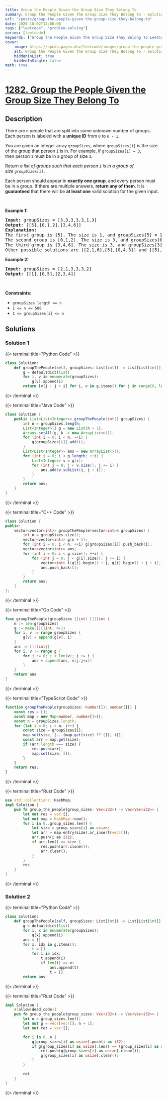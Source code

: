 ```yaml
---
title: Group the People Given the Group Size They Belong To
summary: Group the People Given the Group Size They Belong To - Solution Explained
url: "/posts/group-the-people-given-the-group-size-they-belong-to"
date: 2020-10-02T14:00:00
tags: ["leetcode", "problem-solving"]
series: [leetcode]
keywords: ["Group the People Given the Group Size They Belong To LeetCode Solution Explained in all languages", "1282", "leetcode question 1282", "Group the People Given the Group Size They Belong To", "LeetCode", "leetcode solution in Python3 C++ Java Go PHP Ruby Swift TypeScript Rust C# JavaScript C", "GeeksforGeeks", "InterviewBit", "Coding Ninjas", "HackerRank", "HackerEarth", "CodeChef", "TopCoder", "AlgoExpert", "freeCodeCamp", "Codeforces", "GitHub", "AtCoder", "Samir Paul"]
cover:
    image: https://spcdn.pages.dev/leetcode/images/group-the-people-given-the-group-size-they-belong-to.webp
    alt: Group the People Given the Group Size They Belong To - Solution Explained
    hiddenInList: true
    hiddenInSingle: false
math: true
---
```



# [1282. Group the People Given the Group Size They Belong To](https://leetcode.com/problems/group-the-people-given-the-group-size-they-belong-to)


## Description

<p>There are <code>n</code> people&nbsp;that are split into some unknown number of groups. Each person is labeled with a&nbsp;<strong>unique ID</strong>&nbsp;from&nbsp;<code>0</code>&nbsp;to&nbsp;<code>n - 1</code>.</p>

<p>You are given an integer array&nbsp;<code>groupSizes</code>, where <code>groupSizes[i]</code>&nbsp;is the size of the group that person&nbsp;<code>i</code>&nbsp;is in. For example, if&nbsp;<code>groupSizes[1] = 3</code>, then&nbsp;person&nbsp;<code>1</code>&nbsp;must be in a&nbsp;group of size&nbsp;<code>3</code>.</p>

<p>Return&nbsp;<em>a list of groups&nbsp;such that&nbsp;each person&nbsp;<code>i</code>&nbsp;is in a group of size&nbsp;<code>groupSizes[i]</code></em>.</p>

<p>Each person should&nbsp;appear in&nbsp;<strong>exactly one group</strong>,&nbsp;and every person must be in a group. If there are&nbsp;multiple answers, <strong>return any of them</strong>. It is <strong>guaranteed</strong> that there will be <strong>at least one</strong> valid solution for the given input.</p>

<p>&nbsp;</p>
<p><strong class="example">Example 1:</strong></p>

<pre>
<strong>Input:</strong> groupSizes = [3,3,3,3,3,1,3]
<strong>Output:</strong> [[5],[0,1,2],[3,4,6]]
<b>Explanation:</b> 
The first group is [5]. The size is 1, and groupSizes[5] = 1.
The second group is [0,1,2]. The size is 3, and groupSizes[0] = groupSizes[1] = groupSizes[2] = 3.
The third group is [3,4,6]. The size is 3, and groupSizes[3] = groupSizes[4] = groupSizes[6] = 3.
Other possible solutions are [[2,1,6],[5],[0,4,3]] and [[5],[0,6,2],[4,3,1]].
</pre>

<p><strong class="example">Example 2:</strong></p>

<pre>
<strong>Input:</strong> groupSizes = [2,1,3,3,3,2]
<strong>Output:</strong> [[1],[0,5],[2,3,4]]
</pre>

<p>&nbsp;</p>
<p><strong>Constraints:</strong></p>

<ul>
	<li><code>groupSizes.length == n</code></li>
	<li><code>1 &lt;= n&nbsp;&lt;= 500</code></li>
	<li><code>1 &lt;=&nbsp;groupSizes[i] &lt;= n</code></li>
</ul>

## Solutions

### Solution 1

<!-- tabs:start -->

{{< terminal title="Python Code" >}}
```python
class Solution:
    def groupThePeople(self, groupSizes: List[int]) -> List[List[int]]:
        g = defaultdict(list)
        for i, v in enumerate(groupSizes):
            g[v].append(i)
        return [v[j : j + i] for i, v in g.items() for j in range(0, len(v), i)]
```
{{< /terminal >}}

{{< terminal title="Java Code" >}}
```java
class Solution {
    public List<List<Integer>> groupThePeople(int[] groupSizes) {
        int n = groupSizes.length;
        List<Integer>[] g = new List[n + 1];
        Arrays.setAll(g, k -> new ArrayList<>());
        for (int i = 0; i < n; ++i) {
            g[groupSizes[i]].add(i);
        }
        List<List<Integer>> ans = new ArrayList<>();
        for (int i = 0; i < g.length; ++i) {
            List<Integer> v = g[i];
            for (int j = 0; j < v.size(); j += i) {
                ans.add(v.subList(j, j + i));
            }
        }
        return ans;
    }
}
```
{{< /terminal >}}

{{< terminal title="C++ Code" >}}
```cpp
class Solution {
public:
    vector<vector<int>> groupThePeople(vector<int>& groupSizes) {
        int n = groupSizes.size();
        vector<vector<int>> g(n + 1);
        for (int i = 0; i < n; ++i) g[groupSizes[i]].push_back(i);
        vector<vector<int>> ans;
        for (int i = 0; i < g.size(); ++i) {
            for (int j = 0; j < g[i].size(); j += i) {
                vector<int> t(g[i].begin() + j, g[i].begin() + j + i);
                ans.push_back(t);
            }
        }
        return ans;
    }
};
```
{{< /terminal >}}

{{< terminal title="Go Code" >}}
```go
func groupThePeople(groupSizes []int) [][]int {
	n := len(groupSizes)
	g := make([][]int, n+1)
	for i, v := range groupSizes {
		g[v] = append(g[v], i)
	}
	ans := [][]int{}
	for i, v := range g {
		for j := 0; j < len(v); j += i {
			ans = append(ans, v[j:j+i])
		}
	}
	return ans
}
```
{{< /terminal >}}

{{< terminal title="TypeScript Code" >}}
```ts
function groupThePeople(groupSizes: number[]): number[][] {
    const res = [];
    const map = new Map<number, number[]>();
    const n = groupSizes.length;
    for (let i = 0; i < n; i++) {
        const size = groupSizes[i];
        map.set(size, [...(map.get(size) ?? []), i]);
        const arr = map.get(size);
        if (arr.length === size) {
            res.push(arr);
            map.set(size, []);
        }
    }
    return res;
}
```
{{< /terminal >}}

{{< terminal title="Rust Code" >}}
```rust
use std::collections::HashMap;
impl Solution {
    pub fn group_the_people(group_sizes: Vec<i32>) -> Vec<Vec<i32>> {
        let mut res = vec![];
        let mut map = HashMap::new();
        for i in 0..group_sizes.len() {
            let size = group_sizes[i] as usize;
            let arr = map.entry(size).or_insert(vec![]);
            arr.push(i as i32);
            if arr.len() == size {
                res.push(arr.clone());
                arr.clear();
            }
        }
        res
    }
}
```
{{< /terminal >}}

<!-- tabs:end -->

### Solution 2

<!-- tabs:start -->

{{< terminal title="Python Code" >}}
```python
class Solution:
    def groupThePeople(self, groupSizes: List[int]) -> List[List[int]]:
        g = defaultdict(list)
        for i, x in enumerate(groupSizes):
            g[x].append(i)
        ans = []
        for x, idx in g.items():
            t = []
            for i in idx:
                t.append(i)
                if len(t) == x:
                    ans.append(t)
                    t = []
        return ans
```
{{< /terminal >}}

{{< terminal title="Rust Code" >}}
```rust
impl Solution {
    #[allow(dead_code)]
    pub fn group_the_people(group_sizes: Vec<i32>) -> Vec<Vec<i32>> {
        let n = group_sizes.len();
        let mut g = vec![vec![]; n + 1];
        let mut ret = vec![];

        for i in 0..n {
            g[group_sizes[i] as usize].push(i as i32);
            if g[group_sizes[i] as usize].len() == (group_sizes[i] as usize) {
                ret.push(g[group_sizes[i] as usize].clone());
                g[group_sizes[i] as usize].clear();
            }
        }

        ret
    }
}
```
{{< /terminal >}}

<!-- tabs:end -->

<!-- end -->

